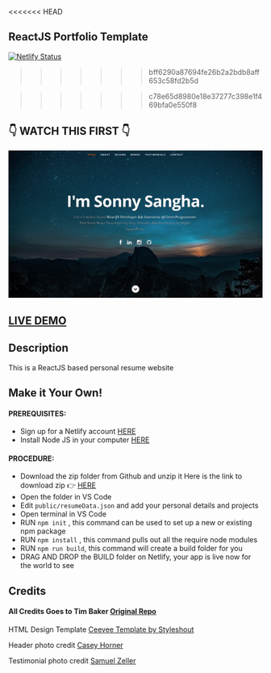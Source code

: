 <<<<<<< HEAD
## ReactJS Portfolio Template   
[![Netlify Status](https://api.netlify.com/api/v1/badges/5f1463af-f147-410e-a92c-fba4c68518b3/deploy-status)](https://app.netlify.com/sites/renjith-portfolio/deploys)
>>>>>>> bff6290a87694fe26b2a2bdb8aff653c58fd2b5d

>>>>>>> c78e65d8980e18e37277c398e1f469bfa0e550f8
## 👇 WATCH THIS FIRST 👇


![ReactJS Resume Website Template](resume-screenshot.png?raw=true "ReactJS Resume Website Template")

## <a href="https://61ef0b2242474a00075c892c--renjith-portfolio.netlify.app//">LIVE DEMO</a>

## Description
This is a ReactJS based personal resume website 

## Make it Your Own!
#### PREREQUISITES:
- Sign up for a Netlify account <a href='https://www.netlify.com'>HERE</a>
- Install Node JS in your computer <a href='https://nodejs.org/en/'>HERE</a>
#### PROCEDURE:
- Download the zip folder from Github and unzip it
Here is the link to download zip 👉
<a href='https://github.com/CleverProgrammers/react-portfolio'>HERE</a>
- Open the folder in VS Code
- Edit <code>public/resumeData.json</code> and add your personal details and projects
- Open terminal in VS Code
- RUN <code>npm init</code> , this command can be used to set up a new or existing npm package
- RUN <code>npm install</code> , this command pulls out all the require node modules
- RUN <code>npm run build</code>, this command will create a build folder for you
- DRAG AND DROP the BUILD folder on Netlify, your app is live now for the world to see


## Credits

#### All Credits Goes to Tim Baker <a href='https://github.com/tbakerx/react-resume-template'>Original Repo</a>



HTML Design Template
<a href="https://www.styleshout.com/free-templates/ceevee/">Ceevee Template by Styleshout</a>

Header photo credit
<a href="https://unsplash.com/@mischievous_penguins?utm_medium=referral&amp;utm_campaign=photographer-credit&amp;utm_content=creditBadge">Casey Horner</a>

Testimonial photo credit
<a href="https://unsplash.com/@samuelzeller?utm_medium=referral&amp;utm_campaign=photographer-credit&amp;utm_content=creditBadge">Samuel Zeller</a>
